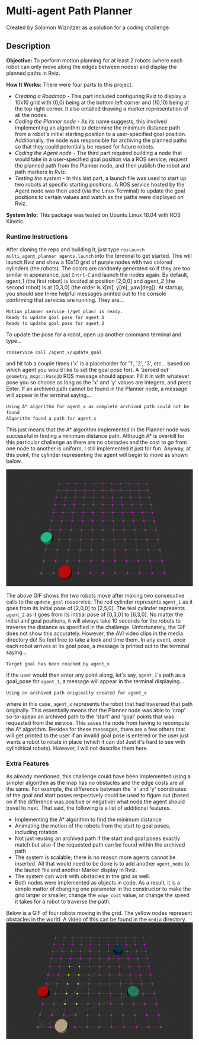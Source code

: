 # Multi-agent Path Planner
Created by Solomon Wiznitzer as a solution for a coding challenge.
## Description
**Objective:** To perform motion planning for at least 2 robots (where each robot can only move along the edges between nodes) and display the planned paths in Rviz.

**How It Works:** There were four parts to this project.
- *Creating a Roadmap* - This part included configuring Rviz to display a 10x10 grid with (0,0) being at the bottom left corner and (10,10) being at the top right corner. It also entailed drawing a marker representation of all the nodes.
- *Coding the Planner node* - As its name suggests, this involved implementing an algorithm to determine the minimum distance path from a robot's initial starting position to a user-specified goal position. Additionally, the node was responsible for archiving the planned paths so that they could potentially be reused for future robots.
- *Coding the Agent node* - The third part required building a node that would take in a user-specified goal position via a ROS service, request the planned path from the Planner node, and then publish the robot and path markers in Rviz.
- *Testing the system* - In this last part, a launch file was used to start up two robots at specific starting positions. A ROS service hosted by the Agent node was then used (via the Linux Terminal) to update the goal positions to certain values and watch as the paths were displayed on Rviz.

**System Info:** This package was tested on Ubuntu Linux 16.04 with ROS Kinetic.

### Runtime Instructions
After cloning the repo and building it, just type `roslaunch multi_agent_planner agents.launch` into the terminal to get started. This will launch Rviz and show a 10x10 grid of purple nodes with two colored cylinders (the robots). The colors are randomly generated so if they are too similar in appearance, just `Cntrl-C` and launch the nodes again. By default, *agent_1* (the first robot) is located at position [2,0,0] and *agent_2* (the second robot) is at [0,3,0] (the order is x[m], y[m], yaw[deg]). At startup, you should see three helpful messages printed out to the console confirming that services are running. They are...
```
Motion planner service (/get_plan) is ready.
Ready to update goal pose for agent_1
Ready to update goal pose for agent_2
```
To update the pose for a robot, open up another command terminal and type...
```
rosservice call /agent_x/update_goal
```
and hit tab a couple times ('x' is a placeholder for '1', '2', '3', etc... based on which agent you would like to set the goal pose for). A 'zeroed out' `geometry_msgs::Pose2D` ROS message should appear. Fill it in with whatever pose you so choose as long as the 'x' and 'y' values are integers, and press Enter. If an archived path cannot be found in the Planner node, a message will appear in the terminal saying...
```
Using A* algorithm for agent_x as complete archived path could not be found
Algorithm found a path for agent_x
```
This just means that the A\* algorithm implemented in the Planner node was successful in finding a minimum distance path. Although A\* is overkill for this particular challenge as there are no obstacles and the cost to go from one node to another is uniform, I still implemented it just for fun. Anyway, at this point, the cylinder representing the agent will begin to move as shown below.

![test_case_gif](media/test_cases.gif)

The above GIF shows the two robots move after making two consecutive calls to the `update_goal` rosservice. The red cylinder represents `agent_1` as it goes from its initial pose of [2,0,0] to [2,5,0]. The teal cylinder represents `agent_2` as it goes from its intitial pose of [0,3,0] to [6,3,0]. No matter the initial and goal positions, it will always take 10 seconds for the robots to traverse the distance as specified in the challenge. Unfortunately, the GIF does not show this accurately. However, the AVI video clips in the media directory do! So feel free to take a look and time them. In any event, once each robot arrives at its goal pose, a message is printed out to the terminal saying...
```
Target goal has been reached by agent_x
```
If the user would then enter any point along, let's say, `agent_1`'s path as a goal_pose for `agent_1`, a message will appear in the terminal displaying...
```
Using an archived path originally created for agent_x
```
where in this case, `agent_x` represents the robot that had traversed that path originally. This essentially means that the Planner node was able to 'crop' so-to-speak an archived path to the 'start' and 'goal' points that was requested from the service. This saves the node from having to recompute the A\* algorithm. Besides for these messages, there are a few others that will get printed to the user if an invalid goal pose is entered or the user just wants a robot to rotate in place (which it can do! Just it's hard to see with cylindrical robots). However, I will not describe them here.

 ### Extra Features
 As already mentioned, this challenge could have been implemented using a simpler algorithm as the map has no obstacles and the edge costs are all the same. For example, the difference between the 'x' and 'y' coordinates of the goal and start poses respectively could be used to figure out (based on if the difference was positive or negative) what node the agent should travel to next. That said, the following is a list of additional features.
 - Implementing the A\* algorithm to find the minimum distance
 - Animating the motion of the robots from the start to goal poses, including rotation
 - Not just reusing an archived path if the start and goal poses exactly match but also if the requested path can be found within the archived path
 - The system is scalable; there is no reason more agents cannot be inserted. All that would need to be done is to add another `agent_node` to the launch file and another Marker display in Rviz.
 - The system can work with obstacles in the grid as well.
 - Both nodes were implemented as objects in code. As a result, it is a simple matter of changing one parameter in the constructor to make the grid larger or smaller, change the `edge_cost` value, or change the speed it takes for a robot to traverse the path.

 Below is a GIF of four robots moving in the grid. The yellow nodes represent obstacles in the world. A video of this can be found in the `media` directory.
 ![four_robots](media/four_agents.gif)
